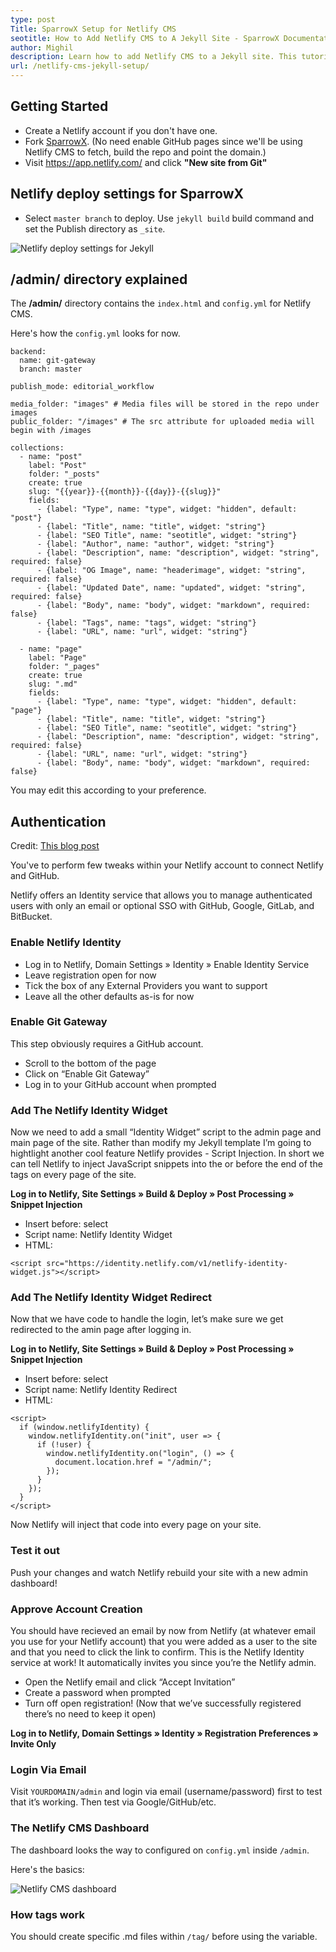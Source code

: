 ```yaml
---
type: post
Title: SparrowX Setup for Netlify CMS
seotitle: How to Add Netlify CMS to A Jekyll Site - SparrowX Documentation
author: Mighil
description: Learn how to add Netlify CMS to a Jekyll site. This tutorial is based on SparrowX theme.
url: /netlify-cms-jekyll-setup/
---
```


## Getting Started

* Create a Netlify account if you don't have one.
* Fork [SparrowX](https://github.com/mighildotcom/sparrowx). (No need enable GitHub pages since we'll be using Netlify CMS to fetch, build the repo and point the domain.)
* Visit https://app.netlify.com/ and click **"New site from Git"**

## Netlify deploy settings for SparrowX

* Select ```master branch``` to deploy. Use ```jekyll build``` build command and set the Publish directory as ```_site```.

![Netlify deploy settings for Jekyll](/images/netlify-jekyll-deploy-settings.png)

## /admin/ directory explained

The **/admin/** directory contains the ```index.html``` and ```config.yml``` for Netlify CMS. 

Here's how the ```config.yml``` looks for now.

```
backend:
  name: git-gateway
  branch: master

publish_mode: editorial_workflow

media_folder: "images" # Media files will be stored in the repo under images
public_folder: "/images" # The src attribute for uploaded media will begin with /images

collections:
  - name: "post"
    label: "Post"
    folder: "_posts"
    create: true
    slug: "{{year}}-{{month}}-{{day}}-{{slug}}"
    fields:
      - {label: "Type", name: "type", widget: "hidden", default: "post"}
      - {label: "Title", name: "title", widget: "string"}
      - {label: "SEO Title", name: "seotitle", widget: "string"}
      - {label: "Author", name: "author", widget: "string"}
      - {label: "Description", name: "description", widget: "string", required: false}
      - {label: "OG Image", name: "headerimage", widget: "string", required: false}
      - {label: "Updated Date", name: "updated", widget: "string", required: false}
      - {label: "Body", name: "body", widget: "markdown", required: false}
      - {label: "Tags", name: "tags", widget: "string"}
      - {label: "URL", name: "url", widget: "string"}

  - name: "page"
    label: "Page"
    folder: "_pages"
    create: true
    slug: ".md"
    fields:
      - {label: "Type", name: "type", widget: "hidden", default: "page"}
      - {label: "Title", name: "title", widget: "string"}
      - {label: "SEO Title", name: "seotitle", widget: "string"}
      - {label: "Description", name: "description", widget: "string", required: false}
      - {label: "URL", name: "url", widget: "string"}
      - {label: "Body", name: "body", widget: "markdown", required: false}
```

You may edit this according to your preference. 

## Authentication

Credit: [This blog post](https://www.chrisanthropic.com/blog/2018/adding-netlifycms-to-jekyll-secure-with-netlify-identity-git-gateway/)

You've to perform few tweaks within your Netlify account to connect Netlify and GitHub.

Netlify offers an Identity service that allows you to manage authenticated users with only an email or optional SSO with GitHub, Google, GitLab, and BitBucket.

### Enable Netlify Identity

* Log in to Netlify, Domain Settings » Identity » Enable Identity Service
* Leave registration open for now
* Tick the box of any External Providers you want to support
* Leave all the other defaults as-is for now

### Enable Git Gateway

This step obviously requires a GitHub account.

* Scroll to the bottom of the page
* Click on “Enable Git Gateway”
* Log in to your GitHub account when prompted

### Add The Netlify Identity Widget

Now we need to add a small “Identity Widget” script to the admin page and main page of the site. Rather than modify my Jekyll template I’m going to hightlight another cool feature Netlify provides - Script Injection. In short we can tell Netlify to inject JavaScript snippets into the </head> or before the end of the </body> tags on every page of the site.

**Log in to Netlify, Site Settings » Build & Deploy » Post Processing » Snippet Injection**

* Insert before: select </head>
* Script name: Netlify Identity Widget
* HTML: 

```
<script src="https://identity.netlify.com/v1/netlify-identity-widget.js"></script>
```

### Add The Netlify Identity Widget Redirect

Now that we have code to handle the login, let’s make sure we get redirected to the amin page after logging in.

**Log in to Netlify, Site Settings » Build & Deploy » Post Processing » Snippet Injection**

* Insert before: select </head>
* Script name: Netlify Identity Redirect
* HTML:

```
<script>
  if (window.netlifyIdentity) {
    window.netlifyIdentity.on("init", user => {
      if (!user) {
        window.netlifyIdentity.on("login", () => {
          document.location.href = "/admin/";
        });
      }
    });
  }
</script> 
```

Now Netlify will inject that code into every page on your site.

### Test it out

Push your changes and watch Netlify rebuild your site with a new admin dashboard!

### Approve Account Creation

You should have recieved an email by now from Netlify (at whatever email you use for your Netlify account) that you were added as a user to the site and that you need to click the link to confirm. This is the Netlify Identity service at work! It automatically invites you since you’re the Netlify admin.


* Open the Netlify email and click “Accept Invitation”
* Create a password when prompted
* Turn off open registration! (Now that we’ve successfully registered there’s no need to keep it open)

**Log in to Netlify, Domain Settings » Identity » Registration Preferences » Invite Only**

### Login Via Email

Visit ```YOURDOMAIN/admin``` and login via email (username/password) first to test that it’s working. Then test via Google/GitHub/etc.

### The Netlify CMS Dashboard

The dashboard looks the way to configured on ```config.yml``` inside ```/admin```.

Here's the basics:

![Netlify CMS dashboard](/images/netlify-cms-jekyll-theme.png)

### How tags work

You should create specific .md files within ```/tag/``` before using the variable.
